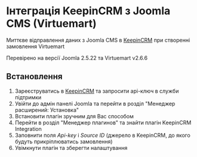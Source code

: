 # Інтеграція KeepinCRM з Joomla CMS (Virtuemart)
Миттєве відправлення даних з Joomla CMS в [KeepinCRM](https://bit.ly/3KCbyDR) при створенні замовлення Virtuemart

Перевірено на версії Joomla 2.5.22 та Virtuemart v2.6.6

## Встановлення

1. Зареєструватись в [KeepinCRM](https://bit.ly/3KCbyDR) та запросити api-ключ в служби підтримки
2. Увійти до адмін панелі Joomla та перейти в розділ "Менеджер расширений: Установка"
3. Встановити плагін зручним для Вас способом
4. Перейти в розділ "Менеджер плагинов" та знайти плагін KeepinCRM Integration
5. Заповнити поля *Api-key* і *Source ID* (джерело в KeepinCRM, до якого будуть прикріплюватись замовлення)
6. Увімкнути плагін та зберегти налаштування
